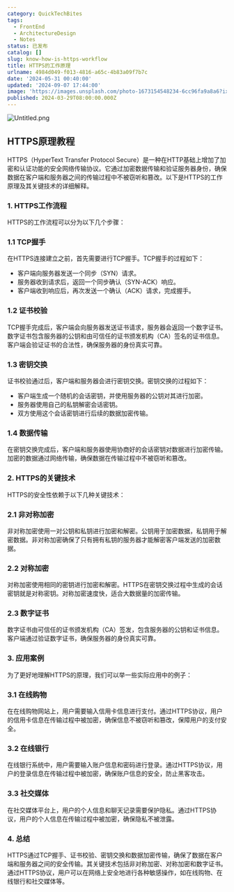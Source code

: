 ```yaml
---
category: QuickTechBites
tags:
  - FrontEnd
  - ArchitectureDesign
  - Notes
status: 已发布
catalog: []
slug: know-how-is-https-workflow
title: HTTPS的工作原理
urlname: 4984d049-f013-4816-a65c-4b83a09f7b7c
date: '2024-05-31 00:40:00'
updated: '2024-09-07 17:44:00'
image: 'https://images.unsplash.com/photo-1673154548234-6cc96fa9a8a6?ixlib=rb-4.0.3&q=85&fm=jpg&crop=entropy&cs=srgb'
published: 2024-03-29T08:00:00.000Z
---
```


![Untitled.png](https://prod-files-secure.s3.us-west-2.amazonaws.com/5d24fe63-e567-4804-86f9-9fdc62e13082/2950c759-0255-4c0a-becc-122aae8c82c0/Untitled.png?X-Amz-Algorithm=AWS4-HMAC-SHA256&X-Amz-Content-Sha256=UNSIGNED-PAYLOAD&X-Amz-Credential=ASIAZI2LB466TJGX5CQT%2F20250322%2Fus-west-2%2Fs3%2Faws4_request&X-Amz-Date=20250322T213149Z&X-Amz-Expires=3600&X-Amz-Security-Token=IQoJb3JpZ2luX2VjEGwaCXVzLXdlc3QtMiJHMEUCIQCGpboQsf7ur0naAnsQ9EnmiSPiHxyjeIqINEz%2BcB9RBQIgKFqks2diXjGRvdG60c4P3vcjjubV8n5UwNN6%2Fhg0XuYqiAQIxf%2F%2F%2F%2F%2F%2F%2F%2F%2F%2FARAAGgw2Mzc0MjMxODM4MDUiDLZNWNkJmL1lIjfY7CrcA1lBq%2BFHL0th7ztXQjknoFwx0DuE%2BOkOLP%2BUaJdu7hxoHZCIKFQaISDHL2g5UHD19M9yp9rHpXC84Gd09t5zKjTYSJXWX4BWfAyBK3qM3g2aueGYSfvkMPZAK7PohjGU2R2h8rA1hV%2FbaF6c2TVTnTu66RMfR9bP1v1Zhm8jb9BiydDYZ7trR0y%2FigSJdM761AVk%2Frj%2FfwNmFVwSz9pea5zrt6Aaxi9qL8lVfdQRKGGVA8eJCvbc6XEfKlX5AYzt3Ns4QByTndUQyjEHMKI10KhFAjdSi4XbNrA7V%2FMobte3l1tmPXxjP3iOS%2BoYtaGd2KTsCvJMtTOXey98d3z1ZCBcdwSpaTKSmrzfMn%2Fui%2BGTiF%2BkGZvKeJfUCPo4%2BskqJnAyN3zbWIj0kTL9FzLfREDzJW9P4E5vRCuRjWJZoMTMdxg5fH0IJt1XcnGeKDb%2BIwf%2BYm5f2M5AYtpmgsNeV8fk5rT6rOXigjDHKL0VYOD1iGb2L6dW0nXTzxw0oX8Gu%2BCB4KJDF6kC8Wy2sScfp1Cr0x9crJSFNuf5ZJNUFgXzB8imUWGVnvE7eMzqrEuYfTJE%2Faf1jTO1Yt%2FtSgY7yc%2FJTJ6RDsytOhXQepBKXzxAd8bnskj%2Bvc9PjI60MI%2B1%2FL4GOqUBFNiBqezGbGZMs95UIFil23IEv87k%2B69HStot2UvcLzFdraWOVv5mcCOOV70F8tPDpcKWxThCCAx2qtRHrv7TzNRPUfIY%2BCFz41U063xDIIZx81EIqAB3BKrpMJrDaETd29g5uExTrlpYNM%2ByJDNKyKfbBmn%2Bv3BM9Y9LtQOzMTlKlbME4mjeKavtfhI0KgTf8Udfd1LxtXx%2BLSKqg0GGqND1X3Di&X-Amz-Signature=47cfeb26628425f9e4af03754728275888b240acb4c793c7aaefc75e7c5de09f&X-Amz-SignedHeaders=host&x-id=GetObject)


## HTTPS原理教程


HTTPS（HyperText Transfer Protocol Secure）是一种在HTTP基础上增加了加密和认证功能的安全网络传输协议。它通过加密数据传输和验证服务器身份，确保数据在客户端和服务器之间的传输过程中不被窃听和篡改。以下是HTTPS的工作原理及其关键技术的详细解释。


### 1. HTTPS工作流程


HTTPS的工作流程可以分为以下几个步骤：


### 1.1 TCP握手


在HTTPS连接建立之前，首先需要进行TCP握手。TCP握手的过程如下：

- 客户端向服务器发送一个同步（SYN）请求。
- 服务器收到请求后，返回一个同步确认（SYN-ACK）响应。
- 客户端收到响应后，再次发送一个确认（ACK）请求，完成握手。

### 1.2 证书校验


TCP握手完成后，客户端会向服务器发送证书请求，服务器会返回一个数字证书。数字证书包含服务器的公钥和由可信任的证书颁发机构（CA）签名的证书信息。客户端会验证证书的合法性，确保服务器的身份真实可靠。


### 1.3 密钥交换


证书校验通过后，客户端和服务器会进行密钥交换。密钥交换的过程如下：

- 客户端生成一个随机的会话密钥，并使用服务器的公钥对其进行加密。
- 服务器使用自己的私钥解密会话密钥。
- 双方使用这个会话密钥进行后续的数据加密传输。

### 1.4 数据传输


在密钥交换完成后，客户端和服务器使用协商好的会话密钥对数据进行加密传输。加密的数据通过网络传输，确保数据在传输过程中不被窃听和篡改。


### 2. HTTPS的关键技术


HTTPS的安全性依赖于以下几种关键技术：


### 2.1 非对称加密


非对称加密使用一对公钥和私钥进行加密和解密。公钥用于加密数据，私钥用于解密数据。非对称加密确保了只有拥有私钥的服务器才能解密客户端发送的加密数据。


### 2.2 对称加密


对称加密使用相同的密钥进行加密和解密。HTTPS在密钥交换过程中生成的会话密钥就是对称密钥。对称加密速度快，适合大数据量的加密传输。


### 2.3 数字证书


数字证书由可信任的证书颁发机构（CA）签发，包含服务器的公钥和证书信息。客户端通过验证数字证书，确保服务器的身份真实可靠。


### 3. 应用案例


为了更好地理解HTTPS的原理，我们可以举一些实际应用中的例子：


### 3.1 在线购物


在在线购物网站上，用户需要输入信用卡信息进行支付。通过HTTPS协议，用户的信用卡信息在传输过程中被加密，确保信息不被窃听和篡改，保障用户的支付安全。


### 3.2 在线银行


在线银行系统中，用户需要输入账户信息和密码进行登录。通过HTTPS协议，用户的登录信息在传输过程中被加密，确保账户信息的安全，防止黑客攻击。


### 3.3 社交媒体


在社交媒体平台上，用户的个人信息和聊天记录需要保护隐私。通过HTTPS协议，用户的个人信息在传输过程中被加密，确保隐私不被泄露。


### 4. 总结


HTTPS通过TCP握手、证书校验、密钥交换和数据加密传输，确保了数据在客户端和服务器之间的安全传输。其关键技术包括非对称加密、对称加密和数字证书。通过HTTPS协议，用户可以在网络上安全地进行各种敏感操作，如在线购物、在线银行和社交媒体等。

